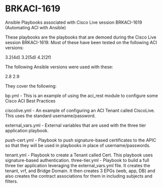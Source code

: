 # BRKACI-1619
Ansible Playbooks associated with Cisco Live session BRKACI-1619 (Automating ACI with Ansible)

These playbooks are the playbooks that are demoed during the Cisco Live session BRKACI-1619. Most of these have been tested 
on the following ACI versions:

3.2(4d)
3.2(5d)
4.2(2f)

The following Ansible versions were used with these:

2.8
2.9

They cover the following:

bp.yml - This is an example of using the aci_rest module to configure some Cisco ACI Best Practices

ciscolive.yml - An example of configuring an ACI Tenant called CiscoLive. This uses the standard username/password. 

external_vars.yml - External variables that are used with the three tier application playbook.

push-cert.yml - Playbook to push signature-based certificates to the APIC so that they will be used in playbooks in place of username/passwords.

tenant.yml - Playbook to create a Tenant called Cert. This playbook uses signature-based authentication.
three-tier.yml - Playbook to build a full three tier application leveraging the external_vars.yml file. It creates the tenant, vrf, and Bridge Domain. It then creates 3 EPGs (web, app, DB) and also creates the contract associations for them in including subjects and filters.
